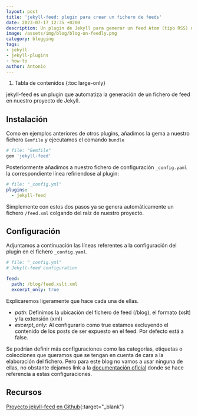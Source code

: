 ```yaml
---
layout: post
title: 'jekyll-feed: plugin para crear un fichero de feeds'
date: 2023-07-17 12:35 +0200
description: Un plugin de Jekyll para generar un feed Atom (tipo RSS) de sus publicaciones de Jekyll.
image: /assets/img/blog/blog-on-feedly.png
category: blogging
tags:
- jekyll
- jekyll-plugins
- how-to
author: Antonio
---
```

1. Tabla de contenidos
{:toc large-only}

jekyll-feed es un plugin que automatiza la generación de un fichero de feed en nuestro proyecto de Jekyll.

## Instalación

Como en ejemplos anteriores de otros plugins, añadimos la gema a nuestro fichero `Gemfile` y ejecutamos el comando `bundle`

~~~ruby
# file: "Gemfile"
gem 'jekyll-feed'
~~~

Posteriormente añadimos a nuestro fichero de configuración `_config.yaml` la correspondiente línea refiriendose al plugin:

~~~yaml
# file: "_config.yml"
plugins:
  - jekyll-feed
~~~

Simplemente con estos dos pasos ya se genera automáticamente un fichero `/feed.xml` colgando del raíz de nuestro proyecto.

## Configuración

Adjuntamos a continuación las líneas referentes a la configuración del plugin en el fichero `_config.yaml`.

~~~yaml
# file: "_config.yml"
# Jekyll-feed configuration

feed:
  path: /blog/feed.xslt.xml
  excerpt_only: true
~~~

Explicaremos ligeramente que hace cada una de ellas.

- *path*: Definimos la ubicación del fichero de feed (/blog), el formato (xslt) y la extensión (xml)
- *excerpt_only*: Al configurarlo como true estamos excluyendo el contenido de los posts de ser expuesto en el feed. Por defecto está a false.

Se podrían definir más configuraciones como las categorías, etiquetas o colecciones que queramos que se tengan en cuenta de cara a la elaboración del fichero. Pero para este blog no vamos a usar ninguna de ellas, no obstante dejamos link a la [documentación oficial](https://github.com/jekyll/jekyll-feed#categories) donde se hace referencia a estas configuraciones.


## Recursos

[Proyecto jekyll-feed en Github](https://github.com/jekyll/jekyll-feed){:target="_blank"}
